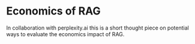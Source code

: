 # Economics of RAG
 In collaboration with perplexity.ai this is a short thought piece on potential ways to evaluate the economics impact of RAG.
